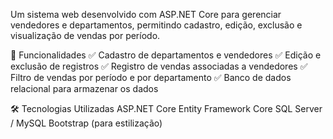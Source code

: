 Um sistema web desenvolvido com ASP.NET Core para gerenciar vendedores e departamentos, permitindo cadastro, edição, exclusão e visualização de vendas por período.

📌 Funcionalidades
✅ Cadastro de departamentos e vendedores
✅ Edição e exclusão de registros
✅ Registro de vendas associadas a vendedores
✅ Filtro de vendas por período e por departamento
✅ Banco de dados relacional para armazenar os dados

🛠️ Tecnologias Utilizadas
ASP.NET Core
Entity Framework Core
SQL Server / MySQL
Bootstrap (para estilização)
